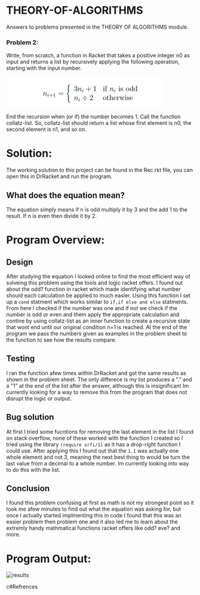 # THEORY-OF-ALGORITHMS
Answers to problems presented in the THEORY OF ALGORITHMS module.

### Problem 2:
Write, from scratch, a function in Racket that takes a positive integer n0 as input
and returns a list by recursively applying the following operation, starting with the
input number.

![Function logic](equation.png "Function logic")

End the recursion when (or if) the number becomes 1. Call the function collatz-list.
So, collatz-list should return a list whose first element is n0, the second element
is n1, and so on. 

# Solution:
The working solution to this project can be found in the Rec.rkt file, you can open this in DrRacket and run the program.

## What does the equation mean?
The equation simply means if n is odd multiply it by 3 and the add 1 to the result. If n is even then divide it by 2.


# Program Overview:

## Design
After studying the equation I looked online to find the most efficient way of solveing this problem using the tools and logic racket offers. I found out about the odd? function in racket which made identifying what number should each calculation be applied to much easier. Using this function I set up a `cond` statment which works similar to `if,if else and else` statments. From here I checked if the number was one and if not we check if the number is odd or even and them apply the appropriate calculation and contine by using collatz-list as an inner function to create a recursive state that wont end until our original condition n=1 is reached. At the end of the program we pass the numbers given as examples in the problem sheet to the function to see how the results compare.

## Testing
I ran the function afew times within DrRacket and got the same results as shown in the problem sheet. The only differece is my list produces a "." and a "1" at the end of the list after the answer, although this is insignificant Im currently looking for a way to remove this from the program that does not disrupt the logic or output.

## Bug solution
At first I tried some fucntions for removing the last element in the list I found on stack overflow, none of these worked with the function I created so I tried using the library `(require srfi/1)` as it has a drop-right function I could use. After applying this I found out that the `1.1` was actually one whole element and not 3, meaning the next best thing to would be turn the last value from a decimal to a whole number. Im currently looking into way to do this with the list.

## Conclusion
I found this problem confusing at first as math is not my strongest point so it took me afew minutes to find out what the equation was asking for, but once I actually started implmenting this in code I found that this was an easier problem then problem one and it also led me to learn about the extremly handy mathmatical functions racket offers like odd? eve? and more.

# Program Output:
![results](THEORY-OF-ALGORITHMS/Problem2/prob2.png "output")

c#Refrences
